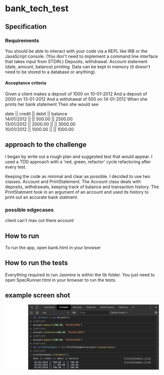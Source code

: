 # bank_tech_test

## Specification

### Requirements
You should be able to interact with your code via a REPL like IRB or the JavaScript console. (You don't need to implement a command line interface that takes input from STDIN.)
Deposits, withdrawal.
Account statement (date, amount, balance) printing.
Data can be kept in memory (it doesn't need to be stored to a database or anything).

#### Acceptance criteria
Given a client makes a deposit of 1000 on 10-01-2012
And a deposit of 2000 on 13-01-2012
And a withdrawal of 500 on 14-01-2012
When she prints her bank statement
Then she would see


date || credit || debit || balance  
14/01/2012 || || 500.00 || 2500.00  
13/01/2012 || 2000.00 || || 3000.00  
10/01/2012 || 1000.00 || || 1000.00  

## approach to the challenge

I began by write out a rough plan and suggested test that would appear. I used a TDD approach with a 'red, green, refactor' cycle refactoring after every test.

Keeping the code as minimal and clear as possible. I decided to use two classes. Account and PrintStatement. 
The Account class deals with deposits, withdrawals, keeping track of balance and transaction history. 
The PrintStatment took in an argument of an account and used its history to print out an accurate bank statment.



### possible edgecases 

client can't max out there account

## How to run

To run the app, open bank.html in your browser

## How to run the tests
Everything required to run Jasmine is within the lib folder. You just need to open SpecRunner.html in your browser to run the tests.

## example screen shot
![alt text](https://github.com/blu3skies/bank_tech_test/blob/master/images/example.jpg "Logo Title Text 1")
